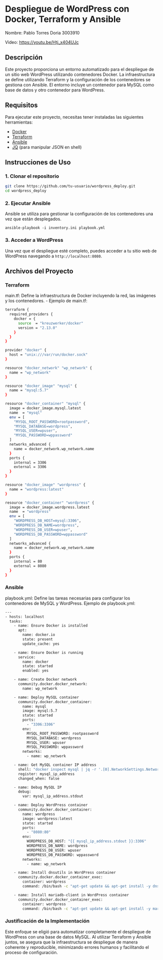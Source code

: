 # Despliegue de WordPress con Docker, Terraform y Ansible

Nombre: Pablo Torres Doria 3003910

Video: https://youtu.be/Htj_x404UJc

## Descripción

Este proyecto proporciona un entorno automatizado para el despliegue de un sitio web WordPress utilizando contenedores Docker. La infraestructura se define utilizando Terraform y la configuración de los contenedores se gestiona con Ansible. El entorno incluye un contenedor para MySQL como base de datos y otro contenedor para WordPress.

## Requisitos

Para ejecutar este proyecto, necesitas tener instaladas las siguientes herramientas:

- [Docker](https://www.docker.com/get-started)
- [Terraform](https://www.terraform.io/downloads)
- [Ansible](https://docs.ansible.com/ansible/latest/installation_guide/intro_installation.html)
- [JQ](https://stedolan.github.io/jq/download/) (para manipular JSON en shell)

## Instrucciones de Uso

### 1. Clonar el repositorio

```bash
git clone https://github.com/tu-usuario/wordpress_deploy.git
cd wordpress_deploy
```

### 2. Ejecutar Ansible

Ansible se utiliza para gestionar la configuración de los contenedores una vez que están desplegados.

`ansible-playbook -i inventory.ini playbook.yml`

### 3. Acceder a WordPress

Una vez que el despliegue esté completo, puedes acceder a tu sitio web de WordPress navegando a `http://localhost:8080`.

## Archivos del Proyecto

### Terraform

main.tf: Define la infraestructura de Docker incluyendo la red, las imágenes y los contenedores.
    - Ejemplo de main.tf:

```bash
terraform {
  required_providers {
    docker = {
      source  = "kreuzwerker/docker"
      version = "2.13.0"
    }
  }
}

provider "docker" {
  host = "unix:///var/run/docker.sock"
}

resource "docker_network" "wp_network" {
  name = "wp_network"
}

resource "docker_image" "mysql" {
  name = "mysql:5.7"
}

resource "docker_container" "mysql" {
  image = docker_image.mysql.latest
  name  = "mysql"
  env = [
    "MYSQL_ROOT_PASSWORD=rootpassword",
    "MYSQL_DATABASE=wordpress",
    "MYSQL_USER=wpuser",
    "MYSQL_PASSWORD=wppassword"
  ]
  networks_advanced {
    name = docker_network.wp_network.name
  }
  ports {
    internal = 3306
    external = 3306
  }
}

resource "docker_image" "wordpress" {
  name = "wordpress:latest"
}

resource "docker_container" "wordpress" {
  image = docker_image.wordpress.latest
  name  = "wordpress"
  env = [
    "WORDPRESS_DB_HOST=mysql:3306",
    "WORDPRESS_DB_NAME=wordpress",
    "WORDPRESS_DB_USER=wpuser",
    "WORDPRESS_DB_PASSWORD=wppassword"
  ]
  networks_advanced {
    name = docker_network.wp_network.name
  }
  ports {
    internal = 80
    external = 8080
  }
}
```

### Ansible

playbook.yml: Define las tareas necesarias para configurar los contenedores de MySQL y WordPress.
Ejemplo de playbook.yml:

```bash
---
- hosts: localhost
  tasks:
    - name: Ensure Docker is installed
      apt:
        name: docker.io
        state: present
        update_cache: yes

    - name: Ensure Docker is running
      service:
        name: docker
        state: started
        enabled: yes

    - name: Create Docker network
      community.docker.docker_network:
        name: wp_network

    - name: Deploy MySQL container
      community.docker.docker_container:
        name: mysql
        image: mysql:5.7
        state: started
        ports:
          - "3306:3306"
        env:
          MYSQL_ROOT_PASSWORD: rootpassword
          MYSQL_DATABASE: wordpress
          MYSQL_USER: wpuser
          MYSQL_PASSWORD: wppassword
        networks:
          - name: wp_network

    - name: Get MySQL container IP address
      shell: "docker inspect mysql | jq -r '.[0].NetworkSettings.Networks.wp_network.IPAddress'"
      register: mysql_ip_address
      changed_when: false

    - name: Debug MySQL IP
      debug:
        var: mysql_ip_address.stdout

    - name: Deploy WordPress container
      community.docker.docker_container:
        name: wordpress
        image: wordpress:latest
        state: started
        ports:
          - "8080:80"
        env:
          WORDPRESS_DB_HOST: "{{ mysql_ip_address.stdout }}:3306"
          WORDPRESS_DB_NAME: wordpress
          WORDPRESS_DB_USER: wpuser
          WORDPRESS_DB_PASSWORD: wppassword
        networks:
          - name: wp_network

    - name: Install dnsutils in WordPress container
      community.docker.docker_container_exec:
        container: wordpress
        command: /bin/bash -c "apt-get update && apt-get install -y dnsutils"

    - name: Install mariadb-client in WordPress container
      community.docker.docker_container_exec:
        container: wordpress
        command: /bin/bash -c "apt-get update && apt-get install -y mariadb-client"
```

### Justificación de la Implementación

Este enfoque se eligió para automatizar completamente el despliegue de WordPress con una base de datos MySQL. Al utilizar Terraform y Ansible juntos, se asegura que la infraestructura se despliegue de manera coherente y reproducible, minimizando errores humanos y facilitando el proceso de configuración.
